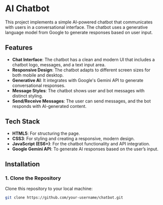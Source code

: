 # AI Chatbot

This project implements a simple AI-powered chatbot that communicates with users in a conversational interface. The chatbot uses a generative language model from Google to generate responses based on user input.

## Features

- **Chat Interface**: The chatbot has a clean and modern UI that includes a chatbot logo, messages, and a text input area.
- **Responsive Design**: The chatbot adapts to different screen sizes for both mobile and desktop.
- **Generative AI**: It integrates with Google's Gemini API to generate conversational responses.
- **Message Styles**: The chatbot shows user and bot messages with distinct styling.
- **Send/Receive Messages**: The user can send messages, and the bot responds with AI-generated content.

## Tech Stack

- **HTML5**: For structuring the page.
- **CSS3**: For styling and creating a responsive, modern design.
- **JavaScript (ES6+)**: For the chatbot functionality and API integration.
- **Google Gemini API**: To generate AI responses based on the user’s input.

## Installation

### 1. Clone the Repository

Clone this repository to your local machine:

```bash
git clone https://github.com/your-username/chatbot.git
